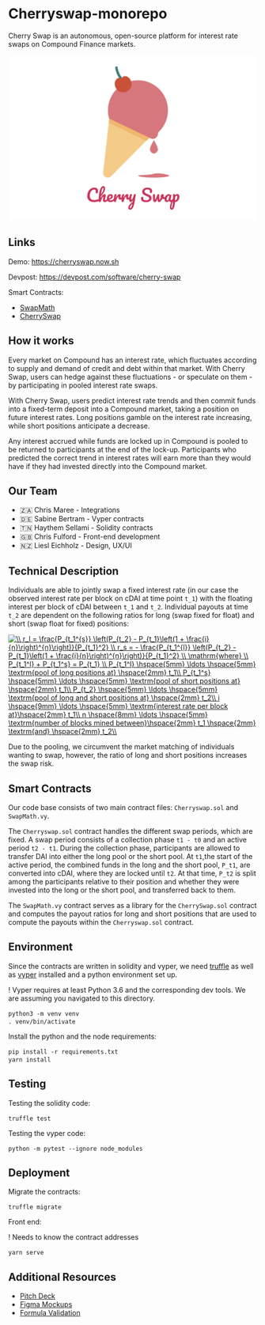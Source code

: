 # Cherryswap-monorepo

Cherry Swap is an autonomous, open-source platform for interest rate swaps on Compound Finance markets.

![](./additionalResources/ScreenImage2.png)

## Links
Demo: https://cherryswap.now.sh

Devpost: https://devpost.com/software/cherry-swap

Smart Contracts:
* [SwapMath](https://kovan.etherscan.io/address/0x41c08aba8c295760d420d3de9a36003b9165607f)
* [CherrySwap](https://kovan.etherscan.io/address/0xCBDf18886896D236Ece8fA266015016f02c45aAf)

## How it works

Every market on Compound has an interest rate, which fluctuates according to supply and demand of credit and debt within that market. With Cherry Swap, users can hedge against these fluctuations - or speculate on them - by participating in pooled interest rate swaps.

With Cherry Swap, users predict interest rate trends and then commit funds into a fixed-term deposit into a Compound market, taking a position on future interest rates. Long positions gamble on the interest rate increasing, while short positions anticipate a decrease.

Any interest accrued while funds are locked up in Compound is pooled to be returned to participants at the end of the lock-up. Participants who predicted the correct trend in interest rates will earn more than they would have if they had invested directly into the Compound market.

## Our Team
* 🇿🇦 Chris Maree - Integrations
* 🇩🇪 Sabine Bertram - Vyper contracts
* 🇹🇳 Haythem Sellami - Solidity contracts
* 🇬🇧 Chris Fulford - Front-end development
* 🇳🇿 Liesl Eichholz - Design, UX/UI

## Technical Description

Individuals are able to jointly swap a fixed interest rate (in our case the observed interest rate per block on cDAI at time point `t_1`) with the floating interest per block of cDAI between `t_1` and `t_2`. Individual payouts at time `t_2` are dependent on the following ratios for long (swap fixed for float) and short (swap float for fixed) positions:

<a href="https://www.codecogs.com/eqnedit.php?latex=\\&space;r_l&space;=&space;\frac{P_{t_1^{s}}&space;\left(P_{t_2}&space;-&space;P_{t_1}\left(1&space;&plus;&space;\frac{i}{n}\right)^{n}\right)}{P_{t_1}^2}&space;\\&space;r_s&space;=&space;-&space;\frac{P_{t_1^{l}}&space;\left(P_{t_2}&space;-&space;P_{t_1}\left(1&space;&plus;&space;\frac{i}{n}\right)^{n}\right)}{P_{t_1}^2}&space;\\&space;\mathrm{where}&space;\\&space;P_{t_1^l}&space;&plus;&space;P_{t_1^s}&space;=&space;P_{t_1}&space;\\&space;P_{t_1^l}&space;\hspace{5mm}&space;\ldots&space;\hspace{5mm}&space;\textrm{pool&space;of&space;long&space;positions&space;at}&space;\hspace{2mm}&space;t_1\\&space;P_{t_1^s}&space;\hspace{5mm}&space;\ldots&space;\hspace{5mm}&space;\textrm{pool&space;of&space;short&space;positions&space;at}&space;\hspace{2mm}&space;t_1\\&space;P_{t_2}&space;\hspace{5mm}&space;\ldots&space;\hspace{5mm}&space;\textrm{pool&space;of&space;long&space;and&space;short&space;positions&space;at}&space;\hspace{2mm}&space;t_2\\&space;i&space;\hspace{9mm}&space;\ldots&space;\hspace{5mm}&space;\textrm{interest&space;rate&space;per&space;block&space;at}\hspace{2mm}&space;t_1\\&space;n&space;\hspace{8mm}&space;\ldots&space;\hspace{5mm}&space;\textrm{number&space;of&space;blocks&space;mined&space;between}\hspace{2mm}&space;t_1&space;\hspace{2mm}&space;\textrm{and}&space;\hspace{2mm}&space;t_2\\" target="_blank"><img src="https://latex.codecogs.com/gif.latex?\\&space;r_l&space;=&space;\frac{P_{t_1^{s}}&space;\left(P_{t_2}&space;-&space;P_{t_1}\left(1&space;&plus;&space;\frac{i}{n}\right)^{n}\right)}{P_{t_1}^2}&space;\\&space;r_s&space;=&space;-&space;\frac{P_{t_1^{l}}&space;\left(P_{t_2}&space;-&space;P_{t_1}\left(1&space;&plus;&space;\frac{i}{n}\right)^{n}\right)}{P_{t_1}^2}&space;\\&space;\mathrm{where}&space;\\&space;P_{t_1^l}&space;&plus;&space;P_{t_1^s}&space;=&space;P_{t_1}&space;\\&space;P_{t_1^l}&space;\hspace{5mm}&space;\ldots&space;\hspace{5mm}&space;\textrm{pool&space;of&space;long&space;positions&space;at}&space;\hspace{2mm}&space;t_1\\&space;P_{t_1^s}&space;\hspace{5mm}&space;\ldots&space;\hspace{5mm}&space;\textrm{pool&space;of&space;short&space;positions&space;at}&space;\hspace{2mm}&space;t_1\\&space;P_{t_2}&space;\hspace{5mm}&space;\ldots&space;\hspace{5mm}&space;\textrm{pool&space;of&space;long&space;and&space;short&space;positions&space;at}&space;\hspace{2mm}&space;t_2\\&space;i&space;\hspace{9mm}&space;\ldots&space;\hspace{5mm}&space;\textrm{interest&space;rate&space;per&space;block&space;at}\hspace{2mm}&space;t_1\\&space;n&space;\hspace{8mm}&space;\ldots&space;\hspace{5mm}&space;\textrm{number&space;of&space;blocks&space;mined&space;between}\hspace{2mm}&space;t_1&space;\hspace{2mm}&space;\textrm{and}&space;\hspace{2mm}&space;t_2\\" title="\\ r_l = \frac{P_{t_1^{s}} \left(P_{t_2} - P_{t_1}\left(1 + \frac{i}{n}\right)^{n}\right)}{P_{t_1}^2} \\ r_s = - \frac{P_{t_1^{l}} \left(P_{t_2} - P_{t_1}\left(1 + \frac{i}{n}\right)^{n}\right)}{P_{t_1}^2} \\ \mathrm{where} \\ P_{t_1^l} + P_{t_1^s} = P_{t_1} \\ P_{t_1^l} \hspace{5mm} \ldots \hspace{5mm} \textrm{pool of long positions at} \hspace{2mm} t_1\\ P_{t_1^s} \hspace{5mm} \ldots \hspace{5mm} \textrm{pool of short positions at} \hspace{2mm} t_1\\ P_{t_2} \hspace{5mm} \ldots \hspace{5mm} \textrm{pool of long and short positions at} \hspace{2mm} t_2\\ i \hspace{9mm} \ldots \hspace{5mm} \textrm{interest rate per block at}\hspace{2mm} t_1\\ n \hspace{8mm} \ldots \hspace{5mm} \textrm{number of blocks mined between}\hspace{2mm} t_1 \hspace{2mm} \textrm{and} \hspace{2mm} t_2\\" /></a>

Due to the pooling, we circumvent the market matching of individuals wanting to swap, however, the ratio of long and short positions increases the swap risk.

## Smart Contracts
Our code base consists of two main contract files: `Cherryswap.sol` and `SwapMath.vy`.

The `Cherryswap.sol` contract handles the different swap periods, which are fixed. A swap period consists of a collection phase `t1 - t0` and an active period `t2 - t1`. During the collection phase, participants are allowed to transfer DAI into either the long pool or the short pool. At `t1`,the start of the active period, the combined funds in the long and the short pool, `P_t1`, are converted into cDAI, where they are locked until `t2`. At that time, `P_t2` is split among the participants relative to their position and whether they were invested into the long or the short pool, and transferred back to them.

The `SwapMath.vy` contract serves as a library for the `CherrySwap.sol` contract and computes the payout ratios for long and short positions that are used to compute the payouts within the `Cherryswap.sol` contract.

## Environment

Since the contracts are written in solidity and vyper, we need [truffle](https://www.trufflesuite.com/docs/truffle/getting-started/installation) as well as [vyper](https://vyper.readthedocs.io/en/v0.1.0-beta.11/installing-vyper.html) installed and a python environment set up. 

! Vyper requires at least Python 3.6 and the corresponding dev tools.
We are assuming you navigated to this directory.

```
python3 -m venv venv
. venv/bin/activate
```

Install the python and the node requirements:
```
pip install -r requirements.txt
yarn install
```

## Testing

Testing the solidity code: 
```
truffle test
```

Testing the vyper code:
```
python -m pytest --ignore node_modules
```

## Deployment

Migrate the contracts:
```
truffle migrate
```

Front end: 

! Needs to know the contract addresses
```
yarn serve
```

## Additional Resources

* [Pitch Deck](./additionalResources/CherrySwapPitchDeck-ETHBerlinZwei.pdf)
* [Figma Mockups](https://www.figma.com/file/F5Ykz9BfmWO7YAwqLHUqJ2/Cherry-Swap-ETHBerlinZwei?node-id=0:1)
* [Formula Validation](https://docs.google.com/spreadsheets/d/1m6Dt99teQvEwX9UYqx_ONWNUgVn40_nJV4qQc6qyoWE/edit?usp=sharing)
